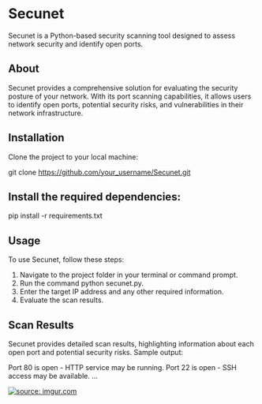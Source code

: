 # Secunet

Secunet is a Python-based security scanning tool designed to assess network security and identify open ports.

## About

Secunet provides a comprehensive solution for evaluating the security posture of your network. With its port scanning capabilities, it allows users to identify open ports, potential security risks, and vulnerabilities in their network infrastructure.

## Installation

Clone the project to your local machine:

git clone https://github.com/your_username/Secunet.git

## Install the required dependencies:
pip install -r requirements.txt

## Usage
To use Secunet, follow these steps:

1. Navigate to the project folder in your terminal or command prompt.
2. Run the command python secunet.py.
3. Enter the target IP address and any other required information.
4. Evaluate the scan results.

## Scan Results
Secunet provides detailed scan results, highlighting information about each open port and potential security risks. Sample output:

Port 80 is open - HTTP service may be running.
Port 22 is open - SSH access may be available.
...

  <a href="https://imgur.com/VqpiXj5"><img src="https://i.imgur.com/VqpiXj5.png" title="source: imgur.com" /></a>
